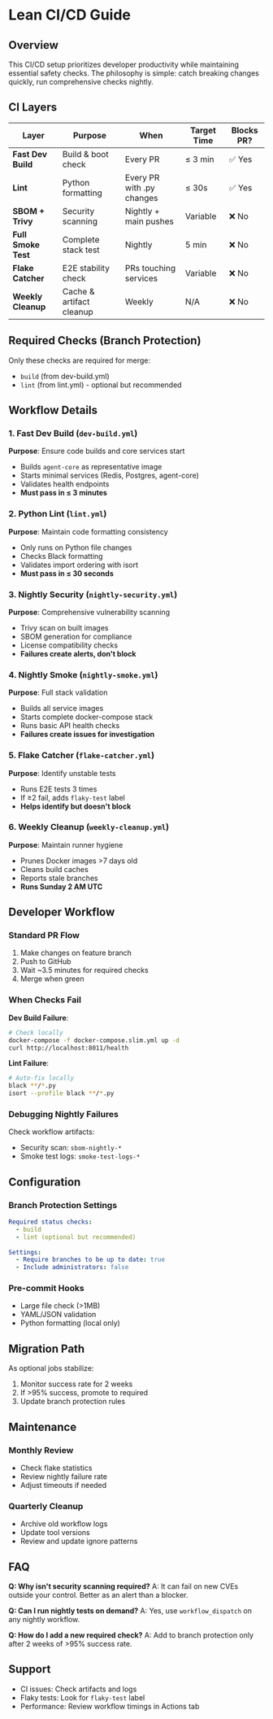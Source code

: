 # Lean CI/CD Guide

## Overview

This CI/CD setup prioritizes developer productivity while maintaining essential safety checks. The philosophy is simple: catch breaking changes quickly, run comprehensive checks nightly.

## CI Layers

| Layer | Purpose | When | Target Time | Blocks PR? |
|-------|---------|------|-------------|------------|
| **Fast Dev Build** | Build & boot check | Every PR | ≤ 3 min | ✅ Yes |
| **Lint** | Python formatting | Every PR with .py changes | ≤ 30s | ✅ Yes |
| **SBOM + Trivy** | Security scanning | Nightly + main pushes | Variable | ❌ No |
| **Full Smoke Test** | Complete stack test | Nightly | 5 min | ❌ No |
| **Flake Catcher** | E2E stability check | PRs touching services | Variable | ❌ No |
| **Weekly Cleanup** | Cache & artifact cleanup | Weekly | N/A | ❌ No |

## Required Checks (Branch Protection)

Only these checks are required for merge:
- `build` (from dev-build.yml)
- `lint` (from lint.yml) - optional but recommended

## Workflow Details

### 1. Fast Dev Build (`dev-build.yml`)
**Purpose**: Ensure code builds and core services start
- Builds `agent-core` as representative image
- Starts minimal services (Redis, Postgres, agent-core)
- Validates health endpoints
- **Must pass in ≤ 3 minutes**

### 2. Python Lint (`lint.yml`)
**Purpose**: Maintain code formatting consistency
- Only runs on Python file changes
- Checks Black formatting
- Validates import ordering with isort
- **Must pass in ≤ 30 seconds**

### 3. Nightly Security (`nightly-security.yml`)
**Purpose**: Comprehensive vulnerability scanning
- Trivy scan on built images
- SBOM generation for compliance
- License compatibility checks
- **Failures create alerts, don't block**

### 4. Nightly Smoke (`nightly-smoke.yml`)
**Purpose**: Full stack validation
- Builds all service images
- Starts complete docker-compose stack
- Runs basic API health checks
- **Failures create issues for investigation**

### 5. Flake Catcher (`flake-catcher.yml`)
**Purpose**: Identify unstable tests
- Runs E2E tests 3 times
- If ≥2 fail, adds `flaky-test` label
- **Helps identify but doesn't block**

### 6. Weekly Cleanup (`weekly-cleanup.yml`)
**Purpose**: Maintain runner hygiene
- Prunes Docker images >7 days old
- Cleans build caches
- Reports stale branches
- **Runs Sunday 2 AM UTC**

## Developer Workflow

### Standard PR Flow
1. Make changes on feature branch
2. Push to GitHub
3. Wait ~3.5 minutes for required checks
4. Merge when green

### When Checks Fail

**Dev Build Failure**:
```bash
# Check locally
docker-compose -f docker-compose.slim.yml up -d
curl http://localhost:8011/health
```

**Lint Failure**:
```bash
# Auto-fix locally
black **/*.py
isort --profile black **/*.py
```

### Debugging Nightly Failures

Check workflow artifacts:
- Security scan: `sbom-nightly-*`
- Smoke test logs: `smoke-test-logs-*`

## Configuration

### Branch Protection Settings
```yaml
Required status checks:
  - build
  - lint (optional but recommended)
  
Settings:
  - Require branches to be up to date: true
  - Include administrators: false
```

### Pre-commit Hooks
- Large file check (>1MB)
- YAML/JSON validation
- Python formatting (local only)

## Migration Path

As optional jobs stabilize:
1. Monitor success rate for 2 weeks
2. If >95% success, promote to required
3. Update branch protection rules

## Maintenance

### Monthly Review
- Check flake statistics
- Review nightly failure rate
- Adjust timeouts if needed

### Quarterly Cleanup
- Archive old workflow logs
- Update tool versions
- Review and update ignore patterns

## FAQ

**Q: Why isn't security scanning required?**
A: It can fail on new CVEs outside your control. Better as an alert than a blocker.

**Q: Can I run nightly tests on demand?**
A: Yes, use `workflow_dispatch` on any nightly workflow.

**Q: How do I add a new required check?**
A: Add to branch protection only after 2 weeks of >95% success rate.

## Support

- CI issues: Check artifacts and logs
- Flaky tests: Look for `flaky-test` label
- Performance: Review workflow timings in Actions tab